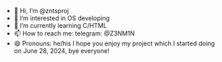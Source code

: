 - 👋 Hi, I’m @zntsproj
- 👀 I’m interested in OS developing
- 🌱 I’m currently learning C/HTML
- 📫 How to reach me: telegram: @Z3NM1N
- 😄 Pronouns: he/his
I hope you enjoy my project which
I started doing on June 28, 2024,
bye everyone!
